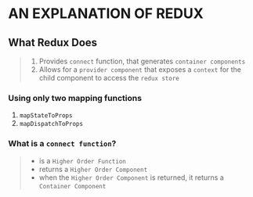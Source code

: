 # AN EXPLANATION OF REDUX

## What Redux Does
> 1. Provides `connect` function, that generates `container components`
> 2. Allows for a `provider component` that exposes a `context` for the child component to access the `redux store`

### Using only two mapping functions
1. `mapStateToProps`
2. `mapDispatchToProps`

### What is a `connect function`?
> * is a `Higher Order Function`
> * returns a `Higher Order Component`
> * when the `Higher Order Component` is returned, it returns a `Container Component`